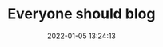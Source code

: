 ---
date: 2022-01-05 13:24:13
link:
  source: pocket
  source_url: https://getpocket.com
  text: Everyone should blog
  url: https://werd.io/2022/everyone-should-blog
source: pocket
syndicated:
- type: pocket
  url: https://werd.io/2022/everyone-should-blog
- type: mastodon
  url: https://mastodon.technology/users/roytang/statuses/108975086076510662
- type: twitter
  url: https://twitter.com/roytang/status/1568639820863504384/
title: Everyone should blog
---